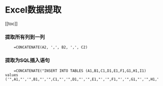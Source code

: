 # Excel数据提取
[[toc]]

### 提取所有列到一列
```excel
    =CONCATENATE(A2, ',', B2, ',', C2)
```

### 提取为SQL插入语句
```excel
    =CONCATENATE("INSERT INTO TABLES (A1,B1,C1,D1,E1,F1,G1,H1,I1) values ('",A1,"','",B1,"','",C1,"','",D1,"','",E1,"','",F1,"','",G1,"','",H1,"','",I1,"');")
```